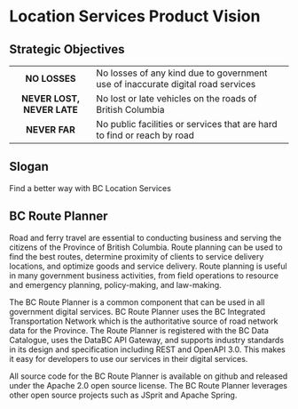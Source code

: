 # Location Services Product Vision

## Strategic Objectives
|||
|:---:|---|
**NO LOSSES**|No losses of any kind due to government use of inaccurate digital road services
**NEVER LOST, NEVER LATE**|No lost or late vehicles on the roads of British Columbia
**NEVER FAR**|No public facilities or services that are hard to find or reach by road

## Slogan
Find a better way with BC Location Services

## BC Route Planner
Road and ferry travel are essential to conducting business and serving the citizens of the Province of British Columbia. Route planning can be used to find the best routes, determine proximity of clients to service delivery locations, and optimize goods and service delivery.  Route planning is useful in many government business activities, from field operations to resource and emergency planning, policy-making, and law-making.

The BC Route Planner is a common component that can be used in all government digital services. BC Route Planner uses the BC Integrated Transportation Network which is the authoritative source of road network data for the Province. The Route Planner is registered with the BC Data Catalogue, uses the DataBC API Gateway, and supports industry standards in its design and specification including REST and OpenAPI 3.0. This makes it easy for developers to use our services in their digital services.

All source code for the BC Route Planner is available on github and released under the Apache 2.0 open source license. The BC Route Planner leverages other open source projects such as JSprit and Apache Spring.
